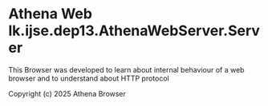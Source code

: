 # Athena Web lk.ijse.dep13.AthenaWebServer.Server

This Browser was developed to learn about internal behaviour of a web
browser and to understand about HTTP protocol

Copyright (c) 2025 Athena Browser